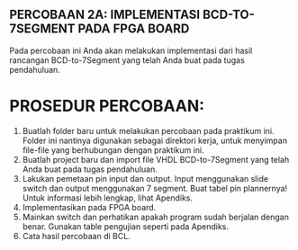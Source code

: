 ## PERCOBAAN 2A: IMPLEMENTASI BCD-TO-7SEGMENT PADA FPGA BOARD 
Pada percobaan ini Anda akan melakukan implementasi dari hasil rancangan BCD-to-7Segment yang 
telah Anda buat pada tugas pendahuluan. 
# PROSEDUR PERCOBAAN: 
1. Buatlah folder baru untuk melakukan percobaan pada praktikum ini. Folder ini nantinya digunakan sebagai 
direktori kerja, untuk menyimpan file-file yang berhubungan dengan praktikum ini. 
2. Buatlah project baru dan import file VHDL BCD-to-7Segment yang telah Anda buat pada tugas pendahuluan. 
3. Lakukan pemetaan pin input dan output. Input menggunakan slide switch dan output menggunakan 7 
segment. Buat tabel pin plannernya! Untuk informasi lebih lengkap, lihat Apendiks. 
4. Implementasikan pada FPGA board. 
5. Mainkan switch dan perhatikan apakah program sudah berjalan dengan benar. Gunakan table pengujian 
seperti pada Apendiks. 
6. Cata hasil percobaan di BCL.